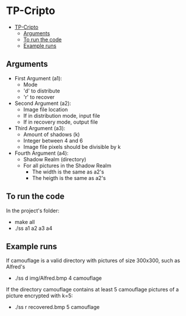 # TP-Cripto

- [TP-Cripto](#tp-cripto)
  - [Arguments](#arguments)
  - [To run the code](#to-run-the-code)
  - [Example runs](#example-runs)

## Arguments

- First Argument (a1):
  - Mode
  - 'd' to distribute
  - 'r' to recover
- Second Argument (a2):
  - Image file location
  - If in distribution mode, input file
  - If in recovery mode, output file
- Third Argument (a3):
  - Amount of shadows (k)
  - Integer between 4 and 6
  - Image file pixels should be divisible by k
- Fourth Argument (a4):
  - Shadow Realm (directory)
  - For all pictures in the Shadow Realm
    - The width is the same as a2's
    - The heigth is the same as a2's

## To run the code

In the project's folder:

- make all
- ./ss a1 a2 a3 a4

## Example runs

If camouflage is a valid directory with pictures of size 300x300, such as Alfred's

- ./ss d img/Alfred.bmp 4 camouflage

If the directory camouflage contains at least 5 camouflage pictures of a picture encrypted with k=5:

- ./ss r recovered.bmp 5 camouflage
